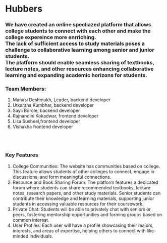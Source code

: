 # Hubbers

<h3>We have created an online specliazed platform that allows college students to connect with each other and make the college expereince more enrriching. <br>The lack of sufficient access to study materials poses a challenge to collaborative learning among senior and junior students.<br>
  The platform should enable seamless sharing of textbooks, lecture notes, and other resources enhancing collaborative learning and expanding academic horizons for students.
 </h3>

 <h3><b>Team Members:</b></h3>
 <ol>
   <li>Manasi Deshmukh, Leader, backend developer</li>
   <li>Utkarsha Kumbhar, backend developer</li>
   <li>Sayli Borole, backend developer</li>
   <li>Rajnandini Kokadwar, frontend developer</li>
   <li>Lisa Susheel,frontend developer</li>
   <li>Vishakha frontend developer</li>
 </ol>

<br><br>
<h3><b>Key Features</b></h3>
<ol>
  <li>
    College Communities: The website has communities based on college. This feature allows students of other colleges to connect, engage in discussions, and form meaningful connections.
  </li>
  <li>
    Resource and Book Sharing Forum: The platform features a dedicated forum where students can share recommended textbooks, lecture notes, research papers, and other study materials. Senior students can contribute their knowledge and learning materials, supporting junior students in accessing valuable resources for their coursework.
  </li>
  <li>
    Private Chat: Students will be able to privately chat with seniors or peers, fostering mentorship opportunities and forming groups based on common interest.

  </li>
  <li>
    User Profiles: Each user will have a profile showcasing their majors, interests, and areas of expertise, helping others to connect with like-minded individuals.

  </li>
</ol>
